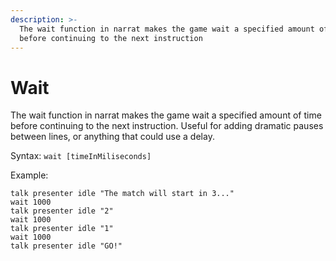 ```yaml
---
description: >-
  The wait function in narrat makes the game wait a specified amount of time
  before continuing to the next instruction
---
```


# Wait

The wait function in narrat makes the game wait a specified amount of time before continuing to the next instruction. Useful for adding dramatic pauses between lines, or anything that could use a delay.

Syntax: `wait [timeInMiliseconds]`

Example:

```renpy
talk presenter idle "The match will start in 3..."
wait 1000
talk presenter idle "2"
wait 1000
talk presenter idle "1"
wait 1000
talk presenter idle "GO!"
```

